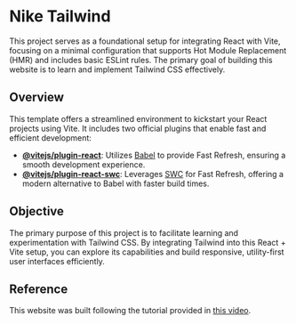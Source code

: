 # Nike Tailwind

This project serves as a foundational setup for integrating React with Vite, focusing on a minimal configuration that supports Hot Module Replacement (HMR) and includes basic ESLint rules. The primary goal of building this website is to learn and implement Tailwind CSS effectively.

## Overview

This template offers a streamlined environment to kickstart your React projects using Vite. It includes two official plugins that enable fast and efficient development:

- **[@vitejs/plugin-react](https://github.com/vitejs/vite-plugin-react/blob/main/packages/plugin-react/README.md)**: Utilizes [Babel](https://babeljs.io/) to provide Fast Refresh, ensuring a smooth development experience.
- **[@vitejs/plugin-react-swc](https://github.com/vitejs/vite-plugin-react-swc)**: Leverages [SWC](https://swc.rs/) for Fast Refresh, offering a modern alternative to Babel with faster build times.

## Objective

The primary purpose of this project is to facilitate learning and experimentation with Tailwind CSS. By integrating Tailwind into this React + Vite setup, you can explore its capabilities and build responsive, utility-first user interfaces efficiently.

## Reference

This website was built following the tutorial provided in [this video](https://youtu.be/tS7upsfuxmo?si=bpdPDFogHuF_PcCg).
